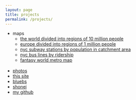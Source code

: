 ```yaml
---
layout: page
title: projects
permalink: /projects/
---
```


- maps
    - [the world divided into regions of 10 million people](/assets/world10mfull.png)
    - [europe divided into regions of 1 million people](/assets/euro1m.png)
    - [nyc subway stations by population in catchment area](/assets/nycvoronoi.png)
    - [nyc bus lines by ridership](/assets/bus.png)
    - [fantasy world metro map](/assets/worldtrain.png)
<br><br>
- [photos](/photos)
- [this site](site)
- [bluebs](https://circularsquare.github.io/bluebs/) 
- [shonei](shonei)
- [my github](https://github.com/circularsquare)